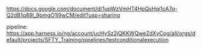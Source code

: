 https://docs.google.com/document/d/1upWzVmHT4HpQsHqi1cA7q-Q2dB1q89I_9pmgO1l9wCM/edit?usp=sharing

pipeline: https://app.harness.io/ng/account/ucHySz2jQKKWQweZdXyCog/all/orgs/default/projects/SFTY_Training/pipelines/testconditionalexecution

